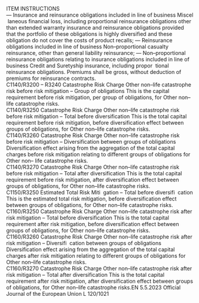  
ITEM  INSTRUCTIONS  
— Insurance and reinsurance obligations included in line of business Miscel ­
laneous financial loss, including proportional reinsurance obligations other 
than extended warranty insurance and reinsurance obligations provided that 
the portfolio of these obligations is highly diversified and these obligation do 
not cover the costs of product recalls; 
— Reinsurance obligations included in line of business Non–proportional 
casualty reinsurance, other than general liability reinsurance; 
— Non–proportional reinsurance obligations relating to insurance obligations 
included in line of business Credit and Suretyship insurance, including propor ­
tional reinsurance obligations. 
Premiums shall be gross, without deduction of premiums for reinsurance 
contracts.  
C1140/R3200 – 
R3240  Catastrophe Risk Charge Other 
non–life catastrophe risk 
before risk mitigation – Group 
of obligations  This is the capital requirement before risk mitigation, per group of obligations, for 
Other non–life catastrophe risks.  
C1140/R3250  Catastrophe Risk Charge Other 
non–life catastrophe risk 
before risk mitigation – Total 
before diversification  This is the total capital requirement before risk mitigation, before diversification 
effect between groups of obligations, for Other non–life catastrophe risks.  
C1140/R3260  Catastrophe Risk Charge Other 
non–life catastrophe risk 
before risk mitigation – 
Diversification between groups 
of obligations  Diversification effect arising from the aggregation of the total capital charges 
before risk mitigation relating to different groups of obligations for Other non– 
life catastrophe risks.  
C1140/R3270  Catastrophe Risk Charge Other 
non–life catastrophe risk 
before risk mitigation – Total 
after diversification  This is the total capital requirement before risk mitigation, after diversification 
effect between groups of obligations, for Other non–life catastrophe risks.  
C1150/R3250  Estimated Total Risk Miti ­
gation – Total before diversifi ­
cation  This is the estimated total risk mitigation, before diversification effect between 
groups of obligations, for Other non–life catastrophe risks.  
C1160/R3250  Catastrophe Risk Charge Other 
non–life catastrophe risk after 
risk mitigation – Total before 
diversification  This is the total capital requirement after risk mitigation, before diversification 
effect between groups of obligations, for Other non–life catastrophe risks.  
C1160/R3260  Catastrophe Risk Charge Other 
non–life catastrophe risk after 
risk mitigation – Diversifi ­
cation between groups of 
obligations  Diversification effect arising from the aggregation of the total capital charges after 
risk mitigation relating to different groups of obligations for Other non–life 
catastrophe risks.  
C1160/R3270  Catastrophe Risk Charge Other 
non–life catastrophe risk after 
risk mitigation – Total after 
diversification  This is the total capital requirement after risk mitigation, after diversification effect 
between groups of obligations, for Other non–life catastrophe risks.EN  5.5.2023 Official Journal of the European Union L 120/1021
